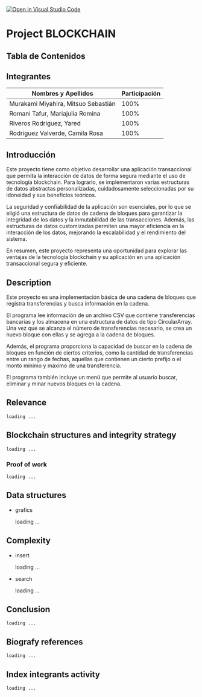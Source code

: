 [![Open in Visual Studio Code](https://classroom.github.com/assets/open-in-vscode-c66648af7eb3fe8bc4f294546bfd86ef473780cde1dea487d3c4ff354943c9ae.svg)](https://classroom.github.com/online_ide?assignment_repo_id=10055880&assignment_repo_type=AssignmentRepo)


# Project BLOCKCHAIN

## Tabla de Contenidos

## Integrantes

| Nombres y Apellidos                    | Participación    |
|--------------------------------------- | ---------------- |
| Murakami Miyahira, Mitsuo  Sebastián   | 100%             |
| Romani Tafur, Mariajulia Romina        | 100%             |
| Riveros Rodriguez, Yared               | 100%             |
| Rodriguez Valverde, Camila Rosa        | 100%             |



## Introducción

Este proyecto tiene como objetivo desarrollar una aplicación transaccional que permita la interacción de datos de forma segura mediante el uso de tecnología blockchain. Para lograrlo, se implementaron varias estructuras de datos abstractas personalizadas, cuidadosamente seleccionadas por su idoneidad y sus beneficios teóricos.

La seguridad y confiabilidad de la aplicación son esenciales, por lo que se eligió una estructura de datos de cadena de bloques para garantizar la integridad de los datos y la inmutabilidad de las transacciones. Además, las estructuras de datos customizadas permiten una mayor eficiencia en la interacción de los datos, mejorando la escalabilidad y el rendimiento del sistema.

En resumen, este proyecto representa una oportunidad para explorar las ventajas de la tecnología blockchain y su aplicación en una aplicación transaccional segura y eficiente.



## Description
Este proyecto es una implementación básica de una cadena de bloques que registra transferencias y busca información en la cadena.

El programa lee información de un archivo CSV que contiene transferencias bancarias y los almacena en una estructura de datos de tipo CircularArray. Una vez que se alcanza el número de transferencias necesario, se crea un nuevo bloque con ellas y se agrega a la cadena de bloques.

Además, el programa proporciona la capacidad de buscar en la cadena de bloques en función de ciertos criterios, como la cantidad de transferencias entre un rango de fechas, aquellas que contienen un cierto prefijo o el monto mínimo y máximo de una transferencia.

El programa también incluye un menú que permite al usuario buscar, eliminar y minar nuevos bloques en la cadena.

## Relevance
    loading ...


## Blockchain structures and integrity strategy
    loading ...


### Proof of work
    loading ...


## Data structures

- grafics

    loading ...


## Complexity


- insert
    
    loading ...

- search
    
    loading ...


## Conclusion
    loading ...


## Biografy references
    loading ...


## Index integrants activity
    loading ...


